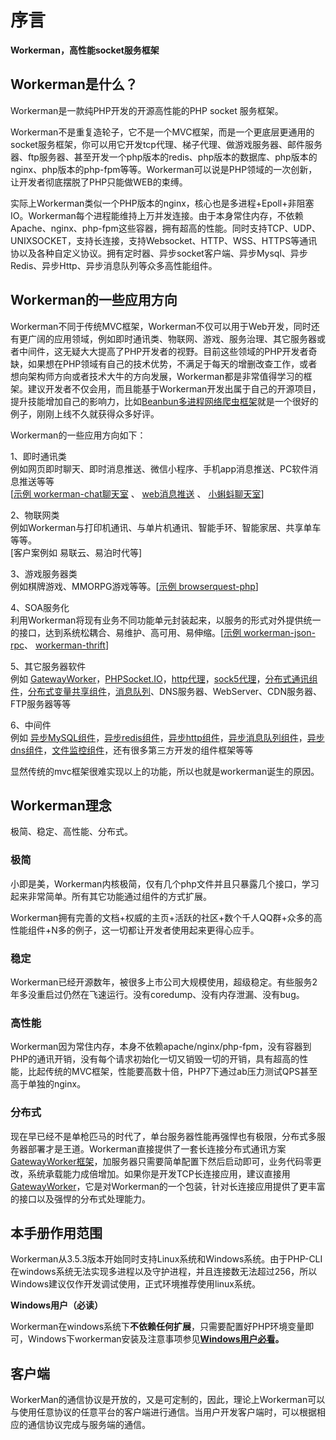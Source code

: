 # 序言

**Workerman，高性能socket服务框架**

## Workerman是什么？

Workerman是一款纯PHP开发的开源高性能的PHP socket 服务框架。

Workerman不是重复造轮子，它不是一个MVC框架，而是一个更底层更通用的socket服务框架，你可以用它开发tcp代理、梯子代理、做游戏服务器、邮件服务器、ftp服务器、甚至开发一个php版本的redis、php版本的数据库、php版本的nginx、php版本的php-fpm等等。Workerman可以说是PHP领域的一次创新，让开发者彻底摆脱了PHP只能做WEB的束缚。

实际上Workerman类似一个PHP版本的nginx，核心也是多进程+Epoll+非阻塞IO。Workerman每个进程能维持上万并发连接。由于本身常住内存，不依赖Apache、nginx、php-fpm这些容器，拥有超高的性能。同时支持TCP、UDP、UNIXSOCKET，支持长连接，支持Websocket、HTTP、WSS、HTTPS等通讯协以及各种自定义协议。拥有定时器、异步socket客户端、异步Mysql、异步Redis、异步Http、异步消息队列等众多高性能组件。

## Workerman的一些应用方向

Workerman不同于传统MVC框架，Workerman不仅可以用于Web开发，同时还有更广阔的应用领域，例如即时通讯类、物联网、游戏、服务治理、其它服务器或者中间件，这无疑大大提高了PHP开发者的视野。目前这些领域的PHP开发者奇缺，如果想在PHP领域有自己的技术优势，不满足于每天的增删改查工作，或者想向架构师方向或者技术大牛的方向发展，Workerman都是非常值得学习的框架。建议开发者不仅会用，而且能基于Workerman开发出属于自己的开源项目，提升技能增加自己的影响力，比如[Beanbun多进程网络爬虫框架](https://github.com/kiddyuchina/Beanbun)就是一个很好的例子，刚刚上线不久就获得众多好评。

Workerman的一些应用方向如下：

1、即时通讯类  
例如网页即时聊天、即时消息推送、微信小程序、手机app消息推送、PC软件消息推送等等  
\[[示例 workerman-chat聊天室](http://www.workerman.net/workerman-chat) 、 [web消息推送](http://www.workerman.net/web-sender) 、 [小蝌蚪聊天室](http://www.workerman.net/workerman-todpole)\]

2、物联网类  
例如Workerman与打印机通讯、与单片机通讯、智能手环、智能家居、共享单车等等。  
\[客户案例如 易联云、易泊时代等\]

3、游戏服务器类  
例如棋牌游戏、MMORPG游戏等等。\[[示例 browserquest-php](http://www.workerman.net/browserquest)\]

4、SOA服务化  
利用Workerman将现有业务不同功能单元封装起来，以服务的形式对外提供统一的接口，达到系统松耦合、易维护、高可用、易伸缩。\[[示例 workerman-json-rpc](http://www.workerman.net/workerman-jsonrpc)、 [workerman-thrift](http://www.workerman.net/workerman-thrift)\]

5、其它服务器软件  
例如 [GatewayWorker](http://doc2.workerman.net)，[PHPSocket.IO](http://www.workerman.net/phpsocket_io)，[http代理](https://github.com/walkor/php-http-proxy)，[sock5代理](https://github.com/walkor/php-socks5)，[分布式通讯组件](https://github.com/walkor/Channel)，[分布式变量共享组件](https://github.com/walkor/GlobalData)，[消息队列](https://github.com/walkor/workerman-queue)、DNS服务器、WebServer、CDN服务器、FTP服务器等等

6、中间件  
例如 [异步MySQL组件](/_book/components/react-mysql.html)，[异步redis组件](//component/react-redis.html)，[异步http组件](//component/react-redis.html)，[异步消息队列组件](//components/react-zmq.html)，[异步dns组件](//components/react-dns.html)，[文件监控组件](//components/file-monitor.html)，还有很多第三方开发的组件框架等等

显然传统的mvc框架很难实现以上的功能，所以也就是workerman诞生的原因。

## Workerman理念

极简、稳定、高性能、分布式。

### **极简**

小即是美，Workerman内核极简，仅有几个php文件并且只暴露几个接口，学习起来非常简单。所有其它功能通过组件的方式扩展。

Workerman拥有完善的文档+权威的主页+活跃的社区+数个千人QQ群+众多的高性能组件+N多的例子，这一切都让开发者使用起来更得心应手。

### **稳定**

Workerman已经开源数年，被很多上市公司大规模使用，超级稳定。有些服务2年多没重启过仍然在飞速运行。没有coredump、没有内存泄漏、没有bug。

### **高性能**

Workerman因为常住内存，本身不依赖apache/nginx/php-fpm，没有容器到PHP的通讯开销，没有每个请求初始化一切又销毁一切的开销，具有超高的性能，比起传统的MVC框架，性能要高数十倍，PHP7下通过ab压力测试QPS甚至高于单独的nginx。

### **分布式**

现在早已经不是单枪匹马的时代了，单台服务器性能再强悍也有极限，分布式多服务器部署才是王道。Workerman直接提供了一套长连接分布式通讯方案[GatewayWorker框架](http://doc2.workerman.net)，加服务器只需要简单配置下然后启动即可，业务代码零更改，系统承载能力成倍增加。如果你是开发TCP长连接应用，建议直接用[GatewayWorker](http://doc2.workerman.net)，它是对Workerman的一个包装，针对长连接应用提供了更丰富的接口以及强悍的分布式处理能力。

## 本手册作用范围

Workerman从3.5.3版本开始同时支持Linux系统和Windows系统。由于PHP-CLI在windows系统无法实现多进程以及守护进程，并且连接数无法超过256，所以Windows建议仅作开发调试使用，正式环境推荐使用linux系统。

**Windows用户（必读）**

Workerman在windows系统下**不依赖任何扩展**，只需要配置好PHP环境变量即可，Windows下workerman安装及注意事项参见[**Windows用户必看**](http://www.workerman.net/windows)**。**

## 客户端

WorkerMan的通信协议是开放的，又是可定制的，因此，理论上Workerman可以与使用任意协议的任意平台的客户端进行通信。当用户开发客户端时，可以根据相应的通信协议完成与服务端的通信。

